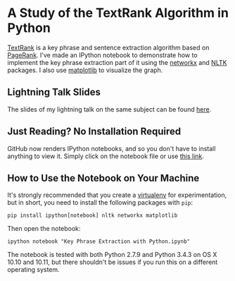 # A Study of the TextRank Algorithm in Python

[TextRank](http://web.eecs.umich.edu/~mihalcea/papers/mihalcea.emnlp04.pdf) is
a key phrase and sentence extraction algorithm based on
[PageRank](http://ilpubs.stanford.edu:8090/422/1/1999-66.pdf). I've made an
IPython notebook to demonstrate how to implement the key phrase extraction
part of it using the [networkx](https://networkx.github.io/) and
[NLTK](http://www.nltk.org/) packages. I also use
[matplotlib](http://matplotlib.org/) to visualize the graph.


## Lightning Talk Slides

The slides of my lightning talk on the same subject can be found
[here](https://docs.google.com/presentation/d/1i6yVctis-8qWYfAgWgUR4Nw3RPAU7IJYJBICuv-wf6A/edit#slide=id.p).


## Just Reading? No Installation Required

GitHub now renders IPython notebooks, and so you don't have to install
anything to view it. Simply click on the notebook file or use
[this link](https://github.com/lukhnos/textrank-study-python/blob/master/Key%20Phrase%20Extraction%20with%20Python.ipynb).


## How to Use the Notebook on Your Machine

It's strongly recommended that you create a
[virtualenv](https://virtualenv.pypa.io/en/latest/) for experimentation, but
in short, you need to install the following packages with `pip`:

    pip install ipython[notebook] nltk networkx matplotlib

Then open the notebook:

    ipython notebook "Key Phrase Extraction with Python.ipynb"

The notebook is tested with both Python 2.7.9 and Python 3.4.3 on OS X 10.10
and 10.11, but there shouldn't be issues if you run this on a different
operating system.
